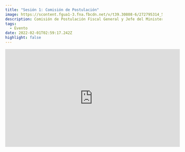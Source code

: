 ```yaml
---
title: "Sesión 1: Comisión de Postulación"
image: https://scontent.fgua1-3.fna.fbcdn.net/v/t39.30808-6/272795314_5014677295219306_468932014483045374_n.jpg?_nc_cat=105&ccb=1-5&_nc_sid=8bfeb9&_nc_ohc=yS0ZE0S-pHgAX_mdoXk&tn=zfSNfT0jS3xOuXw4&_nc_ht=scontent.fgua1-3.fna&oh=00_AT9E8w09DbHHCoIkbMoSBcXufnGcqbOx30PYPgVGgUN2dg&oe=62008C7C
description: Comisión de Postulación Fiscal General y Jefe del Ministerio Público
tags:
  - Evento
date: 2022-02-01T02:59:17.242Z
highlight: false
---
```

<iframe src="https://www.facebook.com/plugins/video.php?height=314&href=https%3A%2F%2Fwww.facebook.com%2Forganismojudicial.gt%2Fvideos%2F513728770360997%2F&show_text=false&width=560&t=0" width="560" height="314" style="border:none;overflow:hidden" scrolling="no" frameborder="0" allowfullscreen="true" allow="autoplay; clipboard-write; encrypted-media; picture-in-picture; web-share" allowFullScreen="true"></iframe>
